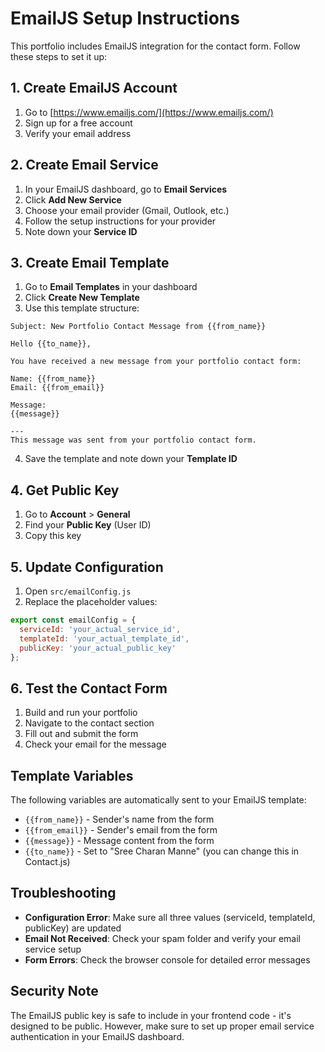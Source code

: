 # EmailJS Setup Instructions

This portfolio includes EmailJS integration for the contact form. Follow these steps to set it up:

## 1. Create EmailJS Account

1. Go to [https://www.emailjs.com/](https://www.emailjs.com/)
2. Sign up for a free account
3. Verify your email address

## 2. Create Email Service

1. In your EmailJS dashboard, go to **Email Services**
2. Click **Add New Service**
3. Choose your email provider (Gmail, Outlook, etc.)
4. Follow the setup instructions for your provider
5. Note down your **Service ID**

## 3. Create Email Template

1. Go to **Email Templates** in your dashboard
2. Click **Create New Template**
3. Use this template structure:

```
Subject: New Portfolio Contact Message from {{from_name}}

Hello {{to_name}},

You have received a new message from your portfolio contact form:

Name: {{from_name}}
Email: {{from_email}}

Message:
{{message}}

---
This message was sent from your portfolio contact form.
```

4. Save the template and note down your **Template ID**

## 4. Get Public Key

1. Go to **Account** > **General**
2. Find your **Public Key** (User ID)
3. Copy this key

## 5. Update Configuration

1. Open `src/emailConfig.js`
2. Replace the placeholder values:

```javascript
export const emailConfig = {
  serviceId: 'your_actual_service_id',
  templateId: 'your_actual_template_id', 
  publicKey: 'your_actual_public_key'
};
```

## 6. Test the Contact Form

1. Build and run your portfolio
2. Navigate to the contact section
3. Fill out and submit the form
4. Check your email for the message

## Template Variables

The following variables are automatically sent to your EmailJS template:

- `{{from_name}}` - Sender's name from the form
- `{{from_email}}` - Sender's email from the form  
- `{{message}}` - Message content from the form
- `{{to_name}}` - Set to "Sree Charan Manne" (you can change this in Contact.js)

## Troubleshooting

- **Configuration Error**: Make sure all three values (serviceId, templateId, publicKey) are updated
- **Email Not Received**: Check your spam folder and verify your email service setup
- **Form Errors**: Check the browser console for detailed error messages

## Security Note

The EmailJS public key is safe to include in your frontend code - it's designed to be public. However, make sure to set up proper email service authentication in your EmailJS dashboard.

